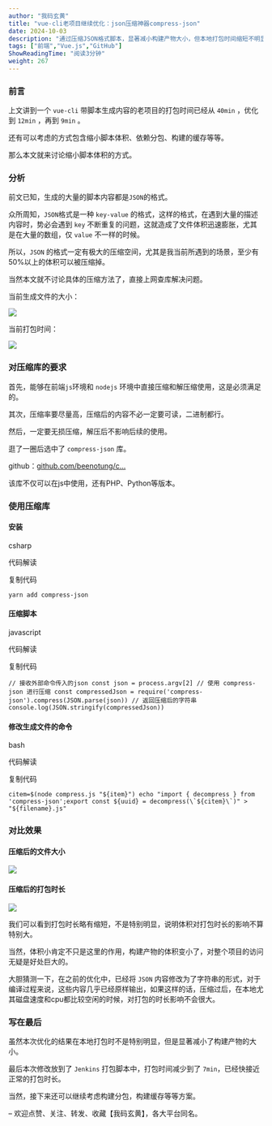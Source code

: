 ```yaml
---
author: "我码玄黄"
title: "vue-cli老项目继续优化：json压缩神器compress-json"
date: 2024-10-03
description: "通过压缩JSON格式脚本，显著减小构建产物大小，但本地打包时间缩短不明显。将压缩库集成到Jenkins打包脚本中，打包时间减少到7min。"
tags: ["前端","Vue.js","GitHub"]
ShowReadingTime: "阅读3分钟"
weight: 267
---
```

### 前言

上文讲到一个 `vue-cli` 带脚本生成内容的老项目的打包时间已经从 `40min` ，优化到 `12min` ，再到 `9min` 。

还有可以考虑的方式包含缩小脚本体积、依赖分包、构建的缓存等等。

那么本文就来讨论缩小脚本体积的方式。

### 分析

前文已知，生成的大量的脚本内容都是`JSON`的格式。

众所周知，`JSON`格式是一种 `key-value` 的格式，这样的格式，在遇到大量的描述内容时，势必会遇到 `key` 不断重复的问题，这就造成了文件体积迅速膨胀，尤其是在大量的数组，仅 `value` 不一样的时候。

所以，`JSON` 的格式一定有极大的压缩空间，尤其是我当前所遇到的场景，至少有50%以上的体积可以被压缩掉。

当然本文就不讨论具体的压缩方法了，直接上网查库解决问题。

当前生成文件的大小：

![](https://p3-xtjj-sign.byteimg.com/tos-cn-i-73owjymdk6/ea55bd72c839461e8673444c888cc2fc~tplv-73owjymdk6-jj-mark-v1:0:0:0:0:5o6Y6YeR5oqA5pyv56S-5Yy6IEAg5oiR56CB546E6buE:q75.awebp?rk3s=f64ab15b&x-expires=1728574995&x-signature=IqGYF3iNYbtc64UiT0Xo6K0ev48%3D)

当前打包时间：

![](https://p3-xtjj-sign.byteimg.com/tos-cn-i-73owjymdk6/59a871b7976b48c48649d8fef4d47799~tplv-73owjymdk6-jj-mark-v1:0:0:0:0:5o6Y6YeR5oqA5pyv56S-5Yy6IEAg5oiR56CB546E6buE:q75.awebp?rk3s=f64ab15b&x-expires=1728574995&x-signature=XnDVp4aZB3elY412c2fYV1Omyd8%3D)

### 对压缩库的要求

首先，能够在前端`js`环境和 `nodejs` 环境中直接压缩和解压缩使用，这是必须满足的。

其次，压缩率要尽量高，压缩后的内容不必一定要可读，二进制都行。

然后，一定要无损压缩，解压后不影响后续的使用。

逛了一圈后选中了 `compress-json` 库。

github：[github.com/beenotung/c…](https://link.juejin.cn?target=https%3A%2F%2Fgithub.com%2Fbeenotung%2Fcompress-json "https://github.com/beenotung/compress-json")

该库不仅可以在js中使用，还有PHP、Python等版本。

### 使用压缩库

#### 安装

csharp

 代码解读

复制代码

`yarn add compress-json`

#### 压缩脚本

javascript

 代码解读

复制代码

`// 接收外部命令传入的json const json = process.argv[2] // 使用 compress-json 进行压缩 const compressedJson = require('compress-json').compress(JSON.parse(json)) // 返回压缩后的字符串 console.log(JSON.stringify(compressedJson))`

#### 修改生成文件的命令

bash

 代码解读

复制代码

``citem=$(node compress.js "${item}") echo "import { decompress } from 'compress-json';export const ${uuid} = decompress(\`${citem}\`)" > "${filename}.js"``

### 对比效果

#### 压缩后的文件大小

![](https://p3-xtjj-sign.byteimg.com/tos-cn-i-73owjymdk6/d811e5a2fcb04a12aaa9340dc4d90eba~tplv-73owjymdk6-jj-mark-v1:0:0:0:0:5o6Y6YeR5oqA5pyv56S-5Yy6IEAg5oiR56CB546E6buE:q75.awebp?rk3s=f64ab15b&x-expires=1728574995&x-signature=qFvz8PPTdV76AndIzyTMKh1cjx4%3D)

#### 压缩后的打包时长

![](https://p3-xtjj-sign.byteimg.com/tos-cn-i-73owjymdk6/4565a108a9f34f7ca082c53002b554d2~tplv-73owjymdk6-jj-mark-v1:0:0:0:0:5o6Y6YeR5oqA5pyv56S-5Yy6IEAg5oiR56CB546E6buE:q75.awebp?rk3s=f64ab15b&x-expires=1728574995&x-signature=ZWLqbDDS9%2FXYHlmUuNrqCWQQlhE%3D)

我们可以看到打包时长略有缩短，不是特别明显，说明体积对打包时长的影响不算特别大。

当然，体积小肯定不只是这里的作用，构建产物的体积变小了，对整个项目的访问无疑是好处巨大的。

大胆猜测一下，在之前的优化中，已经将 `JSON` 内容修改为了字符串的形式，对于编译过程来说，这些内容几乎已经原样输出，如果这样的话，压缩过后，在本地尤其磁盘速度和cpu都比较空闲的时候，对打包的时长影响不会很大。

### 写在最后

虽然本次优化的结果在本地打包时不是特别明显，但是显著减小了构建产物的大小。

最后本次修改放到了 `Jenkins` 打包脚本中，打包时间减少到了 `7min`，已经快接近正常的打包时长。

当然，接下来还可以继续考虑构建分包，构建缓存等等方案。

– 欢迎点赞、关注、转发、收藏【我码玄黄】，各大平台同名。